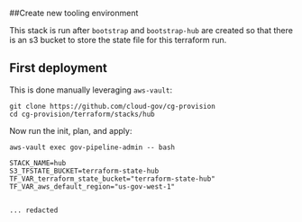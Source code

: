 ##Create new tooling environment

This stack is run after `bootstrap` and `bootstrap-hub` are created so that there is an s3 bucket to store the state file for this terraform run.

## First deployment

This is done manually leveraging `aws-vault`:

```
git clone https://github.com/cloud-gov/cg-provision
cd cg-provision/terraform/stacks/hub
```


Now run the init, plan, and apply:

```
aws-vault exec gov-pipeline-admin -- bash

STACK_NAME=hub
S3_TFSTATE_BUCKET=terraform-state-hub
TF_VAR_terraform_state_bucket="terraform-state-hub"
TF_VAR_aws_default_region="us-gov-west-1"


... redacted

```
